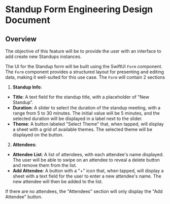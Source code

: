 # **Standup Form Engineering Design Document**

## Overview

The objective of this feature will be to provide the user with an interface to add create new Standups instances.

The UI for the Standup form will be built using the SwiftUI `Form` component. The `Form` component provides a structured layout for presenting and editing data, making it well-suited for this use case. The `Form` will contain 2 sections

1. **Standup Info**:

  - **Title**: A text field for the standup title, with a placeholder of "New Standup".
  - **Duration**: A slider to select the duration of the standup meeting, with a range from 5 to 30 minutes. The initial value will be 5 minutes, and the selected duration will be displayed in a label next to the slider.
  - **Theme**: A button labeled "Select Theme" that, when tapped, will display a sheet with a grid of available themes. The selected theme will be displayed on the button.
2. **Attendees**:

  - **Attendee List**: A list of attendees, with each attendee's name displayed. The user will be able to swipe on an attendee to reveal a delete button and remove them from the list.
  - **Add Attendee**: A button with a "+" icon that, when tapped, will display a sheet with a text field for the user to enter a new attendee's name. The new attendee will then be added to the list.

If there are no attendees, the "Attendees" section will only display the "Add Attendee" button.
